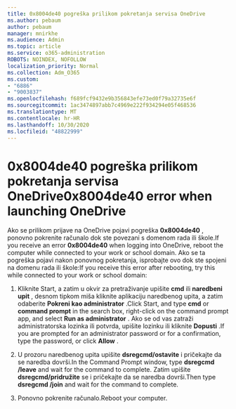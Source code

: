 ```yaml
---
title: 0x8004de40 pogreška prilikom pokretanja servisa OneDrive
ms.author: pebaum
author: pebaum
manager: mnirkhe
ms.audience: Admin
ms.topic: article
ms.service: o365-administration
ROBOTS: NOINDEX, NOFOLLOW
localization_priority: Normal
ms.collection: Adm_O365
ms.custom:
- "6886"
- "9003837"
ms.openlocfilehash: f689fcf9432e9b356843efe73ed0f79a32735e6f
ms.sourcegitcommit: 1ac3474897abb7c4969e222f934294e05f468536
ms.translationtype: MT
ms.contentlocale: hr-HR
ms.lasthandoff: 10/30/2020
ms.locfileid: "48822999"
---
```

# <a name="0x8004de40-error-when-launching-onedrive"></a><span data-ttu-id="9f20b-102">0x8004de40 pogreška prilikom pokretanja servisa OneDrive</span><span class="sxs-lookup"><span data-stu-id="9f20b-102">0x8004de40 error when launching OneDrive</span></span>

<span data-ttu-id="9f20b-103">Ako se prilikom prijave na OneDrive pojavi pogreška **0x8004de40** , ponovno pokrenite računalo dok ste povezani s domenom rada ili škole.</span><span class="sxs-lookup"><span data-stu-id="9f20b-103">If you receive an error **0x8004de40** when  logging into OneDrive, reboot the computer while connected to your work or school domain.</span></span> <span data-ttu-id="9f20b-104">Ako se ta pogreška pojavi nakon ponovnog pokretanja, isprobajte ovo dok ste spojeni na domenu rada ili škole:</span><span class="sxs-lookup"><span data-stu-id="9f20b-104">If you receive this error after rebooting, try this while connected to your work or school domain:</span></span>

1. <span data-ttu-id="9f20b-105">Kliknite Start, a zatim u okvir za pretraživanje upišite **cmd** ili **naredbeni upit**  , desnom tipkom miša kliknite aplikaciju naredbenog upita, a zatim odaberite  **Pokreni kao administrator** .</span><span class="sxs-lookup"><span data-stu-id="9f20b-105">Click Start, and type **cmd** or **command prompt**  in the search  box, right-click on the command prompt app, and select  **Run as administrator** .</span></span> <span data-ttu-id="9f20b-106">Ako se od vas zatraži administratorska lozinka ili potvrda, upišite lozinku ili kliknite **Dopusti** .</span><span class="sxs-lookup"><span data-stu-id="9f20b-106">If you are prompted for an administrator password or for a confirmation, type the password, or click **Allow** .</span></span>  

2. <span data-ttu-id="9f20b-107">U prozoru naredbenog upita upišite **dsregcmd/ostavite**  i pričekajte da se naredba dovrši.</span><span class="sxs-lookup"><span data-stu-id="9f20b-107">In the Command Prompt window, type **dsregcmd /leave**  and wait for the command to complete.</span></span> <span data-ttu-id="9f20b-108">Zatim upišite **dsregcmd/pridružite** se i pričekajte da se naredba dovrši.</span><span class="sxs-lookup"><span data-stu-id="9f20b-108">Then type **dsregcmd /join** and wait for the command to complete.</span></span>
3. <span data-ttu-id="9f20b-109">Ponovno pokrenite računalo.</span><span class="sxs-lookup"><span data-stu-id="9f20b-109">Reboot your computer.</span></span>
